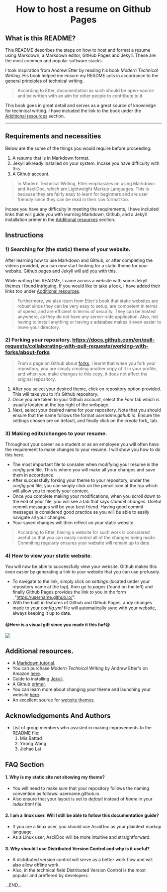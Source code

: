 # <center>How to host a resume on Github Pages<center>

## What is this README?

This README describes the steps on how to host and format a resume using Markdown, a Markdown editor, GitHub Pages and Jekyll. These are the most common and popular software stacks.

I took inspiration from Andrew Etter by reading his book _Modern Technical Writing_. His book helped me ensure my README acts in accordance to the general principles of technical writing.
> According to Etter, documentation as such should be open-source and be written with an aim for other people to contribute to it.

This book goes in great detail and serves as a great source of knowledge for technical writing. I have included the link to the book under the [Additional resources](#Additional-resources) section.

---

## Requirements and necessities
Below are the some of the things you would require before proceeding:
   1. A resume that is in Markdown format.
   2. Jekyll alkready installed on your system. Incase you have difficulty with this.
   3. A Github account.

> In Modern Technical Writing, Etter emphasizes on using Markdown and AsciiDoc, which are Lightweight Markup Languages. This is because they are fairly easy to learn for beginners and are user friendly since they can be read in their raw format too. 

Incase you have any difficulty in meeting the requirements, I have included links that will guide you with learning Markdown, Github, and a Jekyll installation primer in the [Additional resources](#Additional-resources) section.

## Instructions
### 1) Searching for (the static) theme of your website.  
After learning how to use Markdown and Github, or after completing the videos provided, you can now start looking for a static theme for your website. Github pages and Jekyll will aid you with this.

While writing this README, I came across a website with some Jekyll themes I found intriguing. If you would like to take a look, I have added their links too under [Additional resources](#Additional-resources).

> Furthermore, we also learn from Etter's book that static websites are robust since they can be very easy to setup, are competent in terms of speed, and are efficient in terms of security. They can be hosted anywhere, as they do not have any server-side application. Also, not having to install anything or having a adatabse makes it even easier to move your directory.

### 2) Forking your repository.   https://docs.github.com/en/pull-requests/collaborating-with-pull-requests/working-with-forks/about-forks
> From a page on Github about [forks](#https://docs.github.com/en/pull-requests/collaborating-with-pull-requests/working-with-forks/about-forks), I learnt that when you fork your repository, you are simply creating another copy of it in your profile, and when you make changes to this copy, it does not affect the original repository.                         

  1.  After you select your desired theme, click on repository option provided. This will take you to it's Github repository.
  2.  Once you are taken to your Github account, select the _Fork_ tab which is usually located at the top right of the webpage. 
  3.  Next, select your desired name for your repository. Note that you should ensure that the name follows the format _username.github.io_. Ensure the settings chosen are on default, and finally click on the _create_ fork_ tab.

### 3) Making edits/changes to your resume.
Throughout your career as a student or as an employee you will often have the requirement to make changes to your resume. I will show you how to do this here.
- The most important file to consider when modifying your resume is the _config.yml_ file. This is where you will make all your changes and save them in accordance. 
- After successfully forking your theme to your repository, under the _config.yml_ file, you can simply click on the pencil icon at the top which will allow you to modify your content. 
- Once you complete making your modifications, when you scroll down to the end of your file, you will see a tab that says _Commit changes_. Useful commit messages will be your best friend. Having good commit messages is considered good practice as you will be able to easily navigate all your changes.
- Your saved changes will then reflect on your static website.

> According to Etter, having a website for such work is considered useful so that you can easily control all of the changes being made. Commiting regularly ensures your website will remain up to date. 

### 4) How to view your static website.
You will now be able to successfully view your website. Github makes this even easier by generating a link to your website that you can use profusely.
- To navigate to the link, simply click on _settings_ (located under your repository name at the top), then go to _pages_ (found on the left) and finally Github Pages provides the link to you in the form _"https://username.github.io/".
- With the built in features of Github and Github Pages, andy changes made to your _config.yml_ file will automatically sync with your website, always keeping it up to date.

#### :smiley:Here is a visual gift since you made it this far!:smiley:
![](Resume.gif)

## Additional resources.
* A [Markdown tutorial](https://www.markdowntutorial.com/).
* You can purchase _Modern_ _Technical_ _Writing_ by Andrew Etter's on Amazon [here](https://www.amazon.ca/Modern-Technical-Writing-Introduction-Documentation-ebook/dp/B01A2QL9SS).
* Guide to installing [Jekyll](https://jekyllrb.com/docs/).
* A Github [primer](https://github.com/skills/introduction-to-github).
* You can learn more about changing your theme and launching your website [here](https://pages.github.com/).
* An excellent source for [website themes](https://jekyll-themes.com/).


## Acknowledgements And Authors

- List of group members who assisted in making improvements to the README file: 
  1. Mia Battad
  2. Yirong Wang
  3. Jiehao Lai


## FAQ Section
#### 1. Why is my static site not showing my theme?
- You will need to make sure that your repository follows the naming convention as follows: username.github.io
- Also ensure that your layout is set to _default_ instead of _home_ in your _index.html_ file.

#### 2. I am a linux user. Will I still be able to follow this documentation guide?
- If you are a linux user, you should use AsciiDoc as your plaintext markup language. 
- As a Linux user, AsciiDoc will be more intuitive and straightforward.

#### 3. Why should I use Distributed Version Control and why is it useful?
- A distributed version control will serve as a better work flow and will also allow offline work.
- Also, in the technical field Distributed Version Control is the most popular and preffered by developers.

...END...
